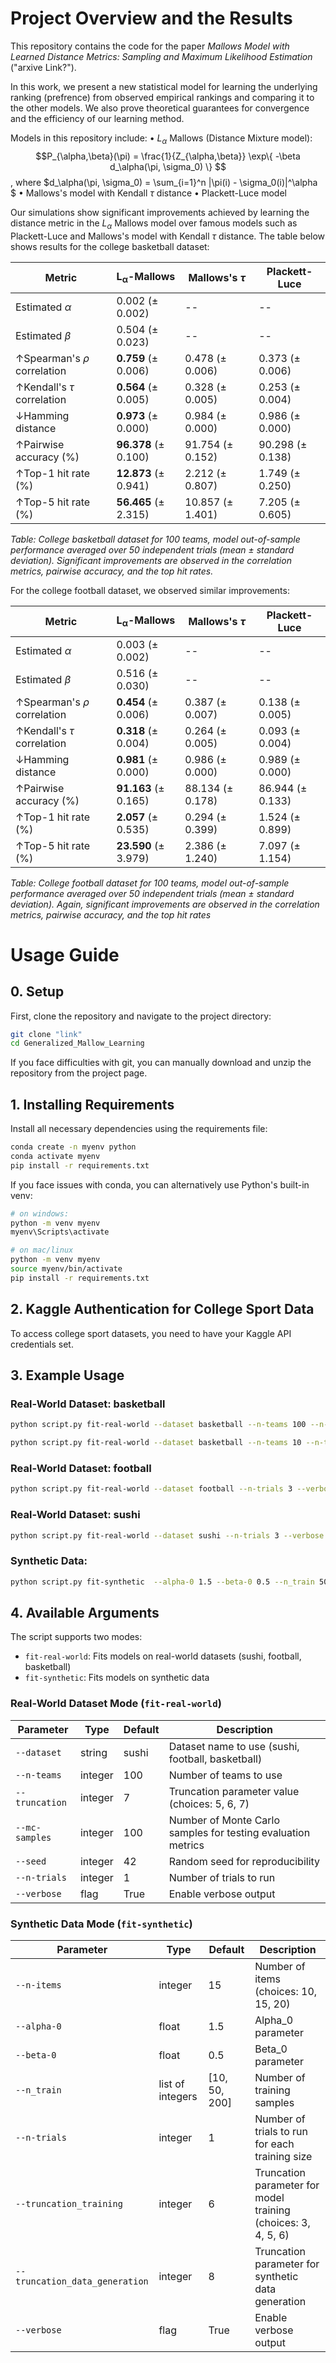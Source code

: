 # Project Overview and the Results
This repository contains the code for the paper *Mallows Model with Learned Distance Metrics: Sampling and Maximum Likelihood Estimation* ("arxive Link?").

In this work, we present a new statistical model for learning the underlying ranking (prefrence) from observed empirical rankings and comparing it to the other models. We also prove theoretical guarantees for convergence and the efficiency of our learning method. 

Models in this repository include:
• $L_\alpha$ Mallows (Distance Mixture model):
  $$P_{\alpha,\beta}(\pi) = \frac{1}{Z_{\alpha,\beta}} \exp\{ -\beta d_\alpha(\pi, \sigma_0) \} $$,
  where $d_\alpha(\pi, \sigma_0) = \sum_{i=1}^n |\pi(i) - \sigma_0(i)|^\alpha $
• Mallows's model with Kendall $\tau$ distance
• Plackett-Luce model

Our simulations show significant improvements achieved by learning the distance metric in the $L_\alpha$ Mallows model over famous models such as Plackett-Luce and Mallows's model with Kendall $\tau$ distance. The table below shows results for the college basketball dataset:

| Metric | $\boldsymbol{L}_{\boldsymbol{\alpha}}$-Mallows | Mallows's $\tau$ | Plackett-Luce |
|-------|-----------------|--------------|---------------|
| Estimated $\alpha$ | 0.002 ($\pm$ 0.002) | -- | -- |
| Estimated $\beta$ | 0.504 ($\pm$ 0.023) | -- | -- |
| $\uparrow$Spearman's $\rho$ correlation | **0.759** ($\pm$ 0.006) | 0.478 ($\pm$ 0.006) | 0.373 ($\pm$ 0.006) |
| $\uparrow$Kendall's $\tau$ correlation | **0.564** ($\pm$ 0.005) | 0.328 ($\pm$ 0.005) | 0.253 ($\pm$ 0.004) |
| $\downarrow$Hamming distance | **0.973** ($\pm$ 0.000) | 0.984 ($\pm$ 0.000) | 0.986 ($\pm$ 0.000) |
| $\uparrow$Pairwise accuracy (%) | **96.378** ($\pm$ 0.100) | 91.754 ($\pm$ 0.152) | 90.298 ($\pm$ 0.138) |
| $\uparrow$Top-1 hit rate (%) | **12.873** ($\pm$ 0.941) | 2.212 ($\pm$ 0.807) | 1.749 ($\pm$ 0.250) |
| $\uparrow$Top-5 hit rate (%) | **56.465** ($\pm$ 2.315) | 10.857 ($\pm$ 1.401) | 7.205 ($\pm$ 0.605) |

*Table: College basketball dataset for 100 teams, model out-of-sample performance averaged over 50 independent trials (mean ± standard deviation). Significant improvements are observed in the correlation metrics, pairwise accuracy, and the top hit rates.*

For the college football dataset, we observed similar improvements:

| Metric | $\boldsymbol{L}_{\boldsymbol{\alpha}}$-Mallows | Mallows's $\tau$ | Plackett-Luce |
|-------|-----------------|--------------|---------------|
| Estimated $\alpha$ | 0.003 ($\pm$ 0.002) | -- | -- |
| Estimated $\beta$ | 0.516 ($\pm$ 0.030) | -- | -- |
| $\uparrow$Spearman's $\rho$ correlation | **0.454** ($\pm$ 0.006) | 0.387 ($\pm$ 0.007) | 0.138 ($\pm$ 0.005) |
| $\uparrow$Kendall's $\tau$ correlation | **0.318** ($\pm$ 0.004) | 0.264 ($\pm$ 0.005) | 0.093 ($\pm$ 0.004) |
| $\downarrow$Hamming distance | **0.981** ($\pm$ 0.000) | 0.986 ($\pm$ 0.000) | 0.989 ($\pm$ 0.000) |
| $\uparrow$Pairwise accuracy (%) | **91.163** ($\pm$ 0.165) | 88.134 ($\pm$ 0.178) | 86.944 ($\pm$ 0.133) |
| $\uparrow$Top-1 hit rate (%) | **2.057** ($\pm$ 0.535) | 0.294 ($\pm$ 0.399) | 1.524 ($\pm$ 0.899) |
| $\uparrow$Top-5 hit rate (%) | **23.590** ($\pm$ 3.979) | 2.386 ($\pm$ 1.240) | 7.097 ($\pm$ 1.154) |

*Table: College football dataset for 100 teams, model out-of-sample performance averaged over 50 independent trials (mean ± standard deviation). Again, significant improvements are observed in the correlation metrics, pairwise accuracy, and the top hit rates*






# Usage Guide
## 0. Setup
First, clone the repository and navigate to the project directory:
```bash
git clone "link"
cd Generalized_Mallow_Learning
```

If you face difficulties with git, you can manually download and unzip the repository from the project page.

## 1. Installing Requirements

Install all necessary dependencies using the requirements file:

```bash
conda create -n myenv python
conda activate myenv
pip install -r requirements.txt
```

If you face issues with conda, you can alternatively use Python's built-in venv:

```bash
# on windows:
python -m venv myenv
myenv\Scripts\activate

# on mac/linux
python -m venv myenv
source myenv/bin/activate
pip install -r requirements.txt
```

## 2. Kaggle Authentication for College Sport Data

To access college sport datasets, you need to have your Kaggle API credentials set.

## 3. Example Usage



### Real-World Dataset: basketball
```bash
python script.py fit-real-world --dataset basketball --n-teams 100 --n-trials 3 --verbose
```

```bash
python script.py fit-real-world --dataset basketball --n-teams 10 --n-trials 3 --verbose
```

### Real-World Dataset: football
```bash
python script.py fit-real-world --dataset football --n-trials 3 --verbose
```

### Real-World Dataset: sushi
```bash
python script.py fit-real-world --dataset sushi --n-trials 3 --verbose
```



### Synthetic Data:

```bash
python script.py fit-synthetic  --alpha-0 1.5 --beta-0 0.5 --n_train 50 --truncation_training 6 --n-trials 4 --verbose
```



## 4. Available Arguments
The script supports two modes:
- `fit-real-world`: Fits models on real-world datasets (sushi, football, basketball)
- `fit-synthetic`: Fits models on synthetic data

### Real-World Dataset Mode (`fit-real-world`)

| Parameter | Type | Default | Description |
|-----------|------|---------|-------------|
| `--dataset` | string | sushi | Dataset name to use (sushi, football, basketball) |
| `--n-teams` | integer | 100 | Number of teams to use |
| `--truncation` | integer | 7 | Truncation parameter value (choices: 5, 6, 7) |
| `--mc-samples` | integer | 100 | Number of Monte Carlo samples for testing evaluation metrics |
| `--seed` | integer | 42 | Random seed for reproducibility |
| `--n-trials` | integer | 1 | Number of trials to run |
| `--verbose` | flag | True | Enable verbose output |

### Synthetic Data Mode (`fit-synthetic`)

| Parameter | Type | Default | Description |
|-----------|------|---------|-------------|
| `--n-items` | integer | 15 | Number of items (choices: 10, 15, 20) |
| `--alpha-0` | float | 1.5 | Alpha_0 parameter |
| `--beta-0` | float | 0.5 | Beta_0 parameter |
| `--n_train` | list of integers | [10, 50, 200] | Number of training samples |
| `--n-trials` | integer | 1 | Number of trials to run for each training size|
| `--truncation_training` | integer | 6 | Truncation parameter for model training (choices: 3, 4, 5, 6) |
| `--truncation_data_generation` | integer | 8 | Truncation parameter for synthetic data generation |
| `--verbose` | flag | True | Enable verbose output |

